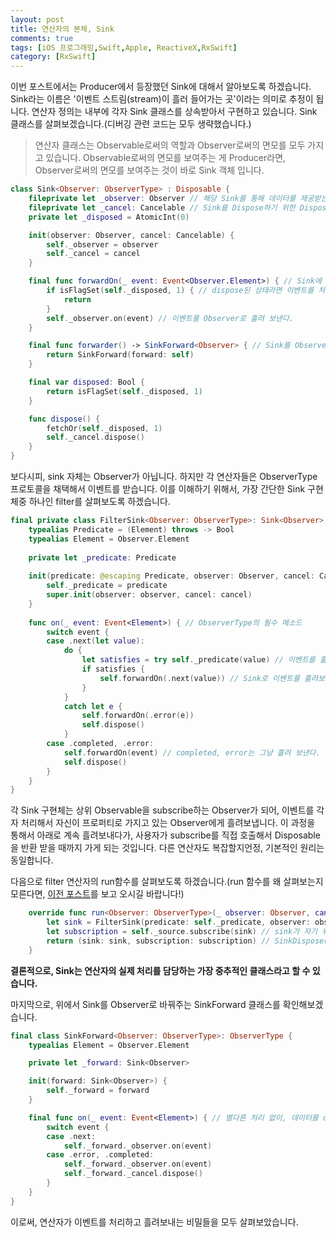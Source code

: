 ```yaml
---
layout: post
title: 연산자의 본체, Sink
comments: true
tags: [iOS 프로그래밍,Swift,Apple, ReactiveX,RxSwift]
category: [RxSwift]
---  
```


이번 포스트에서는 Producer에서 등장했던 Sink에 대해서 알아보도록 하겠습니다. Sink라는 이름은 '이벤트 스트림(stream)이 흘러 들어가는 곳'이라는 의미로 추정이 됩니다. 연산자 정의는 내부에 각자 Sink 클래스를 상속받아서 구현하고 있습니다. Sink 클래스를 살펴보겠습니다.(디버깅 관련 코드는 모두 생략했습니다.)

> 연산자 클래스는 Observable로써의 역할과 Observer로써의 면모를 모두 가지고 있습니다. Observable로써의 면모를 보여주는 게 Producer라면, Observer로써의 면모를 보여주는 것이 바로 Sink 객체 입니다.

```swift
class Sink<Observer: ObserverType> : Disposable {
    fileprivate let _observer: Observer // 해당 Sink를 통해 데이터를 제공받는 객체
    fileprivate let _cancel: Cancelable // Sink를 Dispose하기 위한 Disposable
    private let _disposed = AtomicInt(0)

    init(observer: Observer, cancel: Cancelable) {
        self._observer = observer
        self._cancel = cancel
    }

    final func forwardOn(_ event: Event<Observer.Element>) { // Sink에 이벤트를 전달하기 위한 메소드
        if isFlagSet(self._disposed, 1) { // dispose된 상태라면 이벤트를 처리하지 않는다.
            return
        }
        self._observer.on(event) // 이벤트를 Observer로 흘려 보낸다.
    }

    final func forwarder() -> SinkForward<Observer> { // Sink를 Observer 형태로 변환해준다.
        return SinkForward(forward: self)
    }

    final var disposed: Bool {
        return isFlagSet(self._disposed, 1)
    }

    func dispose() {
        fetchOr(self._disposed, 1)
        self._cancel.dispose()
    }
}
```  

보다시피, sink 자체는 Observer가 아닙니다. 하지만 각 연산자들은 ObserverType 프로토콜을 채택해서 이벤트를 받습니다. 이를 이해하기 위해서, 가장 간단한 Sink 구현체중 하나인 filter를 살펴보도록 하겠습니다.

```swift
final private class FilterSink<Observer: ObserverType>: Sink<Observer>, ObserverType {
    typealias Predicate = (Element) throws -> Bool
    typealias Element = Observer.Element
    
    private let _predicate: Predicate
    
    init(predicate: @escaping Predicate, observer: Observer, cancel: Cancelable) {
        self._predicate = predicate
        super.init(observer: observer, cancel: cancel)
    }
    
    func on(_ event: Event<Element>) { // ObserverType의 필수 메소드
        switch event {
        case .next(let value):
            do {
                let satisfies = try self._predicate(value) // 이벤트를 흘려 보낼 지 결정한다.
                if satisfies {
                    self.forwardOn(.next(value)) // Sink로 이벤트를 흘려보낸다.
                }
            }
            catch let e {
                self.forwardOn(.error(e))
                self.dispose()
            }
        case .completed, .error:
            self.forwardOn(event) // completed, error는 그냥 흘려 보낸다.
            self.dispose()
        }
    }
}
```  

각 Sink 구현체는 상위 Observable을 subscribe하는 Observer가 되어, 이벤트를 각자 처리해서 자신이 프로퍼티로 가지고 있는 Observer에게 흘려보냅니다. 이 과정을 통해서 아래로 계속 흘려보내다가, 사용자가 subscribe를 직접 호출해서 Disposable을 반환 받을 때까지 가게 되는 것입니다. 다른 연산자도 복잡할지언정, 기본적인 원리는 동일합니다. 

다음으로 filter 연산자의 run함수를 살펴보도록 하겠습니다.(run 함수를 왜 살펴보는지 모른다면, [이전 포스트](https://jcsoohwancho.github.io/2019-10-15-모든-연산자의-근본,-Producer/)를 보고 오시길 바랍니다!)

```swift
    override func run<Observer: ObserverType>(_ observer: Observer, cancel: Cancelable) -> (sink: Disposable, subscription: Disposable) where Observer.Element == Element {
        let sink = FilterSink(predicate: self._predicate, observer: observer, cancel: cancel) 
        let subscription = self._source.subscribe(sink) // sink가 자기 위의 Observable들을 구독하여 이벤트를 받아서 처리 후,run의 인자로 받은 observer로 흘려보낸다.
        return (sink: sink, subscription: subscription) // SinkDisposer에 세팅될 Disposable들
    }
```  

**결론적으로, Sink는 연산자의 실제 처리를 담당하는 가장 중추적인 클래스라고 할 수 있습니다.** 

마지막으로, 위에서 Sink를 Observer로 바꿔주는 SinkForward 클래스를 확인해보겠습니다.

```swift
final class SinkForward<Observer: ObserverType>: ObserverType {
    typealias Element = Observer.Element 

    private let _forward: Sink<Observer>

    init(forward: Sink<Observer>) {
        self._forward = forward
    }

    final func on(_ event: Event<Element>) { // 별다른 처리 없이, 데이터를 observer로 흘려 보낸다.
        switch event {
        case .next:
            self._forward._observer.on(event) 
        case .error, .completed:
            self._forward._observer.on(event)
            self._forward._cancel.dispose()
        }
    }
}
```  

이로써, 연산자가 이벤트를 처리하고 흘려보내는 비밀들을 모두 살펴보았습니다.